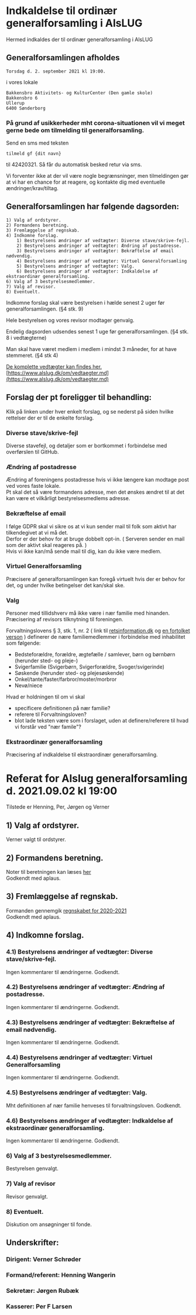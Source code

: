 # Indkaldelse til ordinær generalforsamling i AlsLUG

Hermed indkaldes der til ordinær generalforsamling i AlsLUG

## Generalforsamlingen afholdes
    Torsdag d. 2. september 2021 kl 19:00.

i vores lokale

    Bakkensbro Aktivitets- og KulturCenter (Den gamle skole)
    Bakkensbro 6
    Ullerup
    6400 Sønderborg

### På grund af usikkerheder mht corona-situationen vil vi meget gerne bede om tilmelding til generalforsamling.

Send en sms med teksten 

    tilmeld gf {dit navn}
    
til 42420321. Så får du automatisk besked retur via sms.

Vi forventer ikke at der vil være nogle begrænsninger, men tilmeldingen gør at vi har en chance for at reagere, og kontakte dig med eventuelle ændringer/krav/tiltag.



## Generalforsamlingen har følgende dagsorden:

    1) Valg af ordstyrer.
    2) Formandens beretning.
    3) Fremlæggelse af regnskab.
    4) Indkomne forslag.
        1) Bestyrelsens ændringer af vedtægter: Diverse stave/skrive-fejl.
        2) Bestyrelsens ændringer af vedtægter: Ændring af postadresse.
        3) Bestyrelsens ændringer af vedtægter: Bekræftelse af email nødvendig.
        4) Bestyrelsens ændringer af vedtægter: Virtuel Generalforsamling
        5) Bestyrelsens ændringer af vedtægter: Valg.
        6) Bestyrelsens ændringer af vedtægter: Indkaldelse af ekstraordinær generalforsamling.
    6) Valg af 3 bestyrelsesmedlemmer.
    7) Valg af revisor.
    8) Eventuelt.

Indkomne forslag skal være bestyrelsen i hælde senest 2 uger før generalforsamlingen. (§4 stk. 9)

Hele bestyrelsen og vores revisor modtager genvalg.

Endelig dagsorden udsendes senest 1 uge før generalforsamlingen. (§4 stk. 8 i vedtægterne)

Man skal have været medlem i medlem i mindst 3 måneder, for at have stemmeret. (§4 stk 4)

[De komplette vedtægter kan findes her.](https://www.alslug.dk/om/vedtaegter.md)\
[https://www.alslug.dk/om/vedtaegter.md](https://www.alslug.dk/om/vedtaegter.md)


## Forslag der pt foreligger til behandling:
Klik på linken under hver enkelt forslag, og se nederst på siden hvilke rettelser der er til de enkelte forslag.

### Diverse stave/skrive-fejl
Diverse stavefejl, og detaljer som er bortkommet i forbindelse med overførslen til GitHub.

### Ændring af postadresse
Ændring af foreningens postadresse hvis vi ikke længere kan modtage post ved vores faste lokale.\
Pt skal det så være formandens adresse, men det ønskes ændret til at det kan være et vilkårligt bestyrelsesmedlems adresse.

### Bekræftelse af email
I følge GDPR skal vi sikre os at vi kun sender mail til folk som aktivt har tilkendegivet at vi må det.\
Derfor er der behov for at bruge dobbelt opt-in. ( Serveren sender en mail som der aktivt skal reageres på. )\
Hvis vi ikke kan/må sende mail til dig, kan du ikke være medlem.

### Virtuel Generalforsamling
Præcisere af generalforsamlingen kan foregå virtuelt hvis der er behov for det, og under hvilke betingelser det kan/skal ske.

### Valg
Personer med tillidshverv må ikke være i nær familie med hinanden.\
Præcisering af revisors tilknytning til foreningen.

Forvaltningslovens § 3, stk. 1, nr. 2
(
link til [retsinformation.dk](https://www.retsinformation.dk/eli/lta/2014/433)
og [en fortolket verson](https://danskelove.dk/forvaltningsloven/3)
) 
definerer de nære familiemedlemmer i forbindelse med inhabilitet som følgende:

* Bedsteforældre, forældre, ægtefælle / samlever, børn og børnbørn (herunder sted- og pleje-)
* Svigerfamilie (Svigerbørn, Svigerforældre, Svoger/svigerinde)
* Søskende (herunder sted- og plejesøskende)
* Onkel/tante/faster/farbror/moster/morbror
* Nevø/niece

Hvad er holdningen til om vi skal 

* specificere definitionen på nær familie?
* referere til Forvaltningsloven?
* blot lade teksten være som i forslaget, uden at definere/referere til hvad vi forstår ved "nær famile"?

### Ekstraordinær generalforsamling
Præcisering af indkaldelse til ekstraordinær generalforsamling.



# Referat for Alslug generalforsamling d. 2021.09.02 kl 19:00

Tilstede er Henning, Per, Jørgen og Verner

## 1) Valg af ordstyrer.
Verner valgt til ordstyrer.

## 2) Formandens beretning.
Noter til beretningen kan læses [her](/generalforsamlinger/2021-09-11/beretning.txt)\
Godkendt med aplaus.

## 3) Fremlæggelse af regnskab.
Formanden gennemgik [regnskabet for 2020-2021](/generalforsamlinger/2021-09-11/regnskab.pdf)\
Godkendt med aplaus.

## 4) Indkomne forslag.

### 4.1) Bestyrelsens ændringer af vedtægter: Diverse stave/skrive-fejl.
Ingen kommentarer til ændringerne. Godkendt.

### 4.2) Bestyrelsens ændringer af vedtægter: Ændring af postadresse.
Ingen kommentarer til ændringerne. Godkendt.

### 4.3) Bestyrelsens ændringer af vedtægter: Bekræftelse af email nødvendig.
Ingen kommentarer til ændringerne. Godkendt.

### 4.4) Bestyrelsens ændringer af vedtægter: Virtuel Generalforsamling
Ingen kommentarer til ændringerne. Godkendt.

### 4.5) Bestyrelsens ændringer af vedtægter: Valg.
Mht definitionen af nær familie henveses til forvaltningsloven. Godkendt.

### 4.6) Bestyrelsens ændringer af vedtægter: Indkaldelse af ekstraordinær generalforsamling.
Ingen kommentarer til ændringerne. Godkendt.

### 6) Valg af 3 bestyrelsesmedlemmer.
Bestyrelsen genvalgt.

### 7) Valg af revisor
Revisor genvalgt.

### 8) Eventuelt.
Diskution om ansøgninger til fonde.


## Underskrifter:

### Dirigent: Verner Schrøder


### Formand/referent: Henning Wangerin


### Sekretær: Jørgen Rubæk


### Kasserer: Per F Larsen

